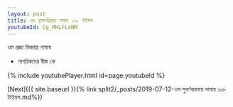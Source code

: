 ```yaml
---
layout: post
title: ওম ব্রাহ্মণপ্রিয়ায় নামায ১০৮ টাইমস
youtubeId: Cg_MHLFLoNM
---
```

 
 
 ওম প্রজা ভিজায়া নামায  
 
 -  নাগরিকদের বীজ কে 
 
  
 
  
 
 
 
 
 
 


{% include youtubePlayer.html id=page.youtubeId %}
 
[Next]({{ site.baseurl }}{% link  split2/_posts/2019-07-12-ওম সুবর্ণবারনায় নামায ১০৮ টাইমস.md%})
 
